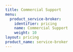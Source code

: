 ```yaml
---
title: Commercial Support
menu:
  product_service-broker:
    identifier: pricing
    name: Commercial Support
    weight: 10
layout: pricing
product_name: service-broker
---
```

